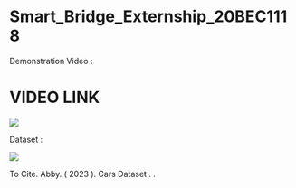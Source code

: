 # Smart_Bridge_Externship_20BEC1118


Demonstration Video : 

# VIDEO LINK
<a href="https://youtu.be/Ylt108M4sy0">
    <img src="https://cdn.icon-icons.com/icons2/2530/PNG/512/youtube_button_icon_151827.png" style="max-width: 20px; max-height: 20px;"></img>
</a>

<br>


Dataset : 

<a href="https://universe.roboflow.com/abby/cars-ggvem">
    <img src="https://app.roboflow.com/images/download-dataset-badge.svg" style="max-width: 20px; max-height: 20px;"></img>
</a>


To Cite. 
Abby. ( 2023 ). Cars Dataset . . 

